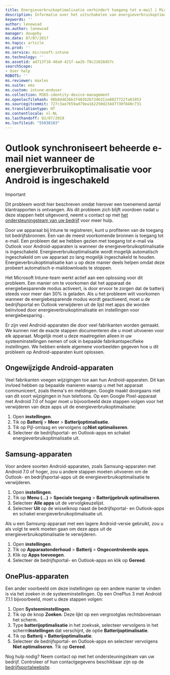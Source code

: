 ```yaml
---
title: Energieverbruikoptimalisatie verhindert toegang tot e-mail | Microsoft Docs
description: Informatie over het uitschakelen van energieverbruikoptimalisatie voor Android om ervoor te zorgen dat uw e-mail wordt opgehaald.
keywords: ''
author: lenewsad
ms.author: lanewsad
manager: dougeby
ms.date: 07/07/2017
ms.topic: article
ms.prod: ''
ms.service: microsoft-intune
ms.technology: ''
ms.assetid: ad713f18-40a9-421f-aa2b-f8c21028d57c
searchScope:
- User help
ROBOTS: ''
ms.reviewer: maxles
ms.suite: ems
ms.custom: intune-enduser
ms.collection: M365-identity-device-management
ms.openlocfilehash: 98b8d4636b3f402b2b7246311e8027722fa01953
ms.sourcegitcommit: 727c3ae7659ad79ea162250d234d7730f840c731
ms.translationtype: HT
ms.contentlocale: nl-NL
ms.lasthandoff: 02/07/2019
ms.locfileid: "55838103"
---
```

# <a name="outlook-wont-sync-managed-email-when-battery-optimization-for-android-is-turned-on"></a>Outlook synchroniseert beheerde e-mail niet wanneer de energieverbruikoptimalisatie voor Android is ingeschakeld

> [!IMPORTANT]
> Dit probleem wordt hier beschreven omdat hierover een toenemend aantal klantrapporten is ontvangen. Als dit probleem zich blijft voordoen nadat u deze stappen hebt uitgevoerd, neemt u contact op met [het ondersteuningsteam van uw bedrijf](https://go.microsoft.com/fwlink/?linkid=2010980) voor meer hulp.

Door uw apparaat bij Intune te registreren, kunt u profiteren van de toegang tot bedrijfsbronnen. Een van de meest voorkomende bronnen is toegang tot e-mail. Een probleem dat we hebben gezien met toegang tot e-mail via Outlook voor Android-apparaten is wanneer de energieverbruikoptimalisatie is ingeschakeld. Energieverbruikoptimalisatie wordt mogelijk automatisch ingeschakeld om uw apparaat zo lang mogelijk ingeschakeld te houden. Energieverbruikoptimalisatie kan u op deze manier deels helpen omdat deze probeert automatisch e-maildownloads te stoppen.

Het Microsoft Intune-team werkt actief aan een oplossing voor dit probleem. Een manier om te voorkomen dat het apparaat de energiebesparende modus activeert, is door ervoor te zorgen dat de batterij steeds voor meer dan 30% is geladen. Als u het probleem wilt voorkomen wanneer de energiebesparende modus wordt geactiveerd, moet u de bedrijfsportal en Outlook verwijderen uit de lijst met apps die worden beïnvloed door energieverbruikoptimalisatie en instellingen voor energiebesparing .

Er zijn veel Android-apparaten die door veel fabrikanten worden gemaakt. We kunnen niet de exacte stappen documenteren die u moet uitvoeren voor elk apparaat. Mogelijk moet u deze maatregelen alleen in uw systeeminstellingen nemen of ook in bepaalde fabrikantspecifieke instellingen. We hebben enkele algemene voorbeelden gegeven hoe u dit probleem op Android-apparaten kunt oplossen.

## <a name="unmodified-android-devices"></a>Ongewijzigde Android-apparaten

Veel fabrikanten voegen wijzigingen toe aan hun Android-apparaten. Dit kan invloed hebben op bepaalde manieren waarop u met het apparaat communiceert, zoals thema's en meldingen. Google maakt doorgaans niet van dit soort wijzigingen in hun telefoons. Op een Google Pixel-apparaat met Android 7.0 of hoger moet u bijvoorbeeld deze stappen volgen voor het verwijderen van deze apps uit de energieverbruikoptimalisatie:

1. Open **instellingen**.
2. Tik op **Batterij** > **Meer** > **Batterijoptimalisatie**.
3. Tik op Pijl-omlaag en vervolgens op**Niet optimaliseren**.
4. Selecteer de bedrijfsportal- en Outlook-apps en schakel energieverbruikoptimalisatie uit.

## <a name="samsung-devices"></a>Samsung-apparaten

Voor andere soorten Android-apparaten, zoals Samsung-apparaten met Android 7.0 of hoger, zou u andere stappen moeten uitvoeren om de Outlook- en bedrijfsportal-apps uit de energieverbruikoptimalisatie te verwijderen.

1. Open **instellingen**.
2. Tik op **Menu (...)**  > **Speciale toegang** > **Batterijgebruik optimaliseren**.
3. Selecteer **Alle apps** uit de vervolgkeuzelijst.
4. Selecteer **Uit** op de wisselknop naast de bedrijfsportal- en Outlook-apps en schakel energieverbruikoptimalisatie uit.

Als u een Samsung-apparaat met een lagere Android-versie gebruikt, zou u als volgt te werk moeten gaan om deze apps uit de energieverbruikoptimalisatie te verwijderen.

1. Open **instellingen**.
2. Tik op **Apparaatonderhoud** > **Batterij** > **Ongecontroleerde apps**.
3. Klik op **Apps toevoegen**.
4. Selecteer de bedrijfsportal- en Outlook-apps en klik op **Gereed**.

## <a name="oneplus-devices"></a>OnePlus-apparaten

Een ander voorbeeld om deze instellingen op een andere manier te vinden is via het zoeken in de systeeminstellingen. Op een OnePlus 3 met Android 7.1.1 bijvoorbeeld, moet u deze stappen volgen: 

1. Open **Systeeminstellingen**. 
2. Tik op de knop **Zoeken**. Deze lijkt op een vergrootglas rechtsbovenaan het scherm. 
3. Type **batterijoptimalisatie** in het zoekvak, selecteer vervolgens in het scherm**Instellingen** dat verschijnt, de optie **Batterijoptimalisatie**. 
4. Tik op **Batterij** > **Batterijoptimalisatie**.
5. Selecteer de bedrijfsportal- en Outlook-apps en selecteer vervolgens **Niet optimaliseren**. Tik op **Gereed**.

<!--On a OnePlus 5 device with Android 7.1.1, you would follow these steps to remove these apps from battery optimization:
1. Open **Settings**.
2. Tap **Battery** > **Battery optimization**.
3. Select the Company Portal and Outlook apps, then select **Don’t optimize**. Tap **Done**.-->

Nog hulp nodig? Neem contact op met het ondersteuningsteam van uw bedrijf. Controleer of hun contactgegevens beschikbaar zijn op de [bedrijfsportalwebsite](https://go.microsoft.com/fwlink/?linkid=2010980).
